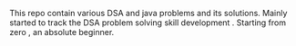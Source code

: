 This repo contain various DSA and java problems and its solutions.
Mainly started to track the DSA problem solving skill development .
Starting from  zero , an absolute beginner.
